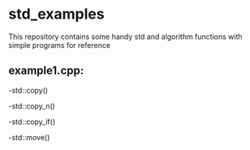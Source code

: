 # std_examples
This repository contains some handy std and algorithm functions with simple programs for reference

## example1.cpp:

  -std::copy()
  
  -std::copy_n()
  
  -std::copy_if()
  
  -std::move()
